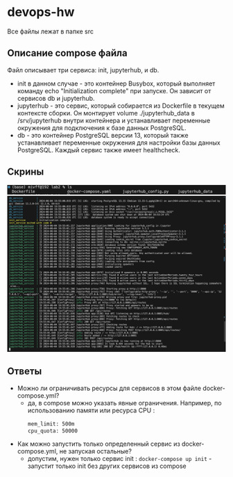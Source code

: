 # devops-hw
Все файлы лежат в папке src

## Описание compose файла 
Файл описывает три сервиса: init, jupyterhub, и db. 
- init в данном случае - это контейнер Busybox, который выполняет команду echo "Initialization complete" при запуске. Он зависит от сервисов db и jupyterhub.
- jupyterhub - это сервис, который собирается из Dockerfile в текущем контексте сборки. Он монтирует volume ./jupyterhub_data в /srv/jupyterhub внутри контейнера и устанавливает переменные окружения для подключения к базе данных PostgreSQL.
- db - это контейнер PostgreSQL версии 13, который также устанавливает переменные окружения для настройки базы данных PostgreSQL.
Каждый сервис также имеет healthcheck.


## Скрины 
![folder](./src/fldr.png)
![run](./src/run.png)
## Ответы
- Можно ли ограничивать ресурсы для сервисов в этом файле docker-compose.yml?
  - да, в compose можно указать явные ограничения. Например, по использованию памяти или ресурса CPU :
     ```
    mem_limit: 500m 
    cpu_quota: 50000
     ```
- Как можно запустить только определенный сервис из docker-compose.yml, не запуская остальные?
  - допустим, нужен только сервис init : ``` docker-compose up init ``` - запустит только init без других сервисов из compose
